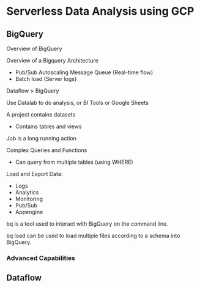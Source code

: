 # Serverless Data Analysis using GCP

## BigQuery

Overview of BigQuery

Overview of a Bigquery Architecture
* Pub/Sub Autoscaling Message Queue (Real-time flow)
* Batch load (Server logs)

Dataflow > BigQuery

Use Datalab to do analysis, or BI Tools or Google Sheets

A project contains datasets
* Contains tables and views

Job is a long running action

Complex Queries and Functions
* Can query from multiple tables (using WHERE)

Load and Export Data:
* Logs
* Analytics
* Monitoring
* Pub/Sub
* Appengine

bq is a tool used to interact with BigQuery on the command line.

bq load can be used to load multiple files according to a schema into BigQuery.  

### Advanced Capabilities

## Dataflow

